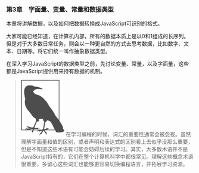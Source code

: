 ### 第3章　字面量、变量、常量和数据类型

本章将讲解数据，以及如何把数据转换成JavaScript可识别的格式。

大家可能已经知道，在计算机内部，所有的数据本质上是以0和1组成的长序列。但是对于大多数日常任务，则会以一种更自然的方式去思考数据，比如数字、文本、日期等。将它们统一叫作抽象数据类型。

在深入学习JavaScript的数据类型之前，先讨论变量、常量，以及字面量，这些都是JavaScript提供用来持有数据的机制。

> <img class="my_markdown" src="../images/2.png" style="width:116px;  height: 151px; " width="10%"/>
> 在学习编程的时候，词汇的重要性通常会被忽视。虽然理解字面量和值的区别，或者声明和表达式的区别看上去似乎没那么重要，但是不知道这些术语有可能会妨碍后续的学习。其实，大多数术语并不是JavaScript特有的，它们在整个计算机科学中都很常见。理解这些概念术语很重要，多留心这些词汇也能够更容易切换编程语言，并拓展学习资源。

